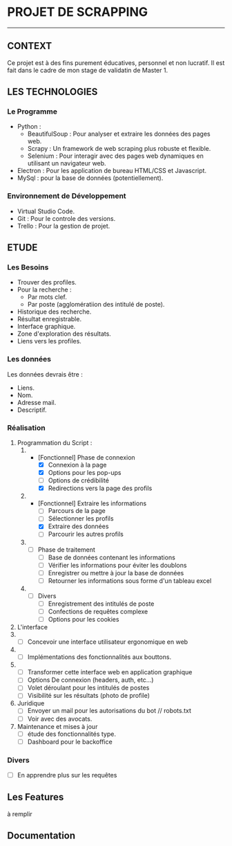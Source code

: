 # PROJET DE SCRAPPING
---

## CONTEXT
Ce projet est à des fins purement éducatives, personnel et non lucratif. Il est fait dans le cadre de mon stage de validatin de Master 1.

## LES TECHNOLOGIES

### Le Programme

+ Python : 
  + BeautifulSoup : Pour analyser et extraire les données des pages web.
  + Scrapy : Un framework de web scraping plus robuste et flexible.
  + Selenium : Pour interagir avec des pages web dynamiques en utilisant un navigateur web.
+ Electron : Pour les application de bureau HTML/CSS et Javascript.
+ MySql : pour la base de données (potentiellement).

### Environnement de Développement

- Virtual Studio Code.
- Git : Pour le controle des versions.
- Trello : Pour la gestion de projet.

## ETUDE

### Les Besoins

* Trouver des profiles.
* Pour la recherche :
  * Par mots clef.
  * Par poste (agglomératiion des intitulé de poste).
* Historique des recherche.
* Résultat enregistrable.
* Interface graphique.
* Zone d'exploration des résultats.
* Liens vers les profiles.
  
### Les données

Les données devrais être :  
* Liens.
* Nom.
* Adresse mail.
* Descriptif.

### Réalisation

1. Programmation du Script :
    1. - [Fonctionnel] Phase de connexion
           - [x] Connexion à la page
           - [x] Options pour les pop-ups
           - [ ] Options de crédibilité
           - [X] Redirections vers la page des profils
    2. - [Fonctionnel] Extraire les informations
           - [ ] Parcours de la page
           - [ ] Sélectionner les profils
           - [x] Extraire des données
           - [ ] Parcourir les autres profils
    3. - [ ] Phase de traitement
           - [ ] Base de données contenant les informations
           - [ ] Vérifier les informations pour éviter les doublons
           - [ ] Enregistrer ou mettre à jour la base de données
           - [ ] Retourner les informations sous forme d'un tableau excel
    4. - [ ] Divers
           - [ ] Enregistrement des intitulés de poste
           - [ ] Confections de requêtes complexe
           - [ ] Options pour les cookies
2. L'interface
  1.  - [ ] Concevoir une interface utilisateur ergonomique en web
  2.  - [ ] Implémentations des fonctionnalités aux bouttons.
  3.  - [ ] Transformer cette interface web en application graphique
      - [ ] Options De connexion (headers, auth, etc...)
      - [ ] Volet déroulant pour les intitulés de postes
      - [ ] Visibilité sur les résultats (photo de profile)
3. Juridique
    - [ ] Envoyer un mail pour les autorisations du bot // robots.txt
    - [ ] Voir avec des avocats.
4. Maintenance et mises à jour
    - [ ] étude des fonctionnalités type.
    - [ ] Dashboard pour le backoffice

### Divers
   - [ ] En apprendre plus sur les requêtes 

## Les Features
à remplir

## Documentation